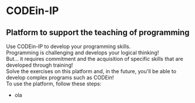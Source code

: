 # CODEin-IP

## Platform to support the teaching of programming

<p>
  Use CODEin-IP to develop your programming skills.<br>
  Programming is challenging and develops your logical thinking!<br>
  But... it requires commitment and the acquisition of specific skills that are developed through training!<br>
  Solve the exercises on this platform and, in the future, you'll be able to develop complex programs such as CODEin!<br>
  To use the platform, follow these steps:
</p>

 - ola
